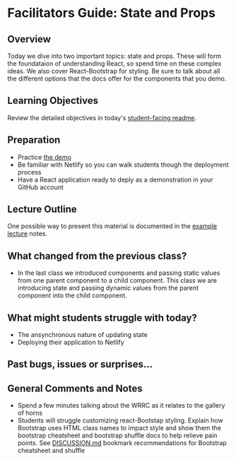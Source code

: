 # Facilitators Guide: State and Props

## Overview

Today we dive into two important topics: state and props. These will form the foundataion of understanding React, so spend time on these complex ideas. We also cover React-Bootstrap for styling. Be sure to talk about all the different options that the docs offer for the components that you demo.

## Learning Objectives

Review the detailed objectives in today's [student-facing readme](../README.md).

## Preparation

- Practice [the demo](../demo/)
- Be familiar with Netlify so you can walk students though the deployment process
- Have a React application ready to deply as a demonstration in your GitHub account

## Lecture Outline

One possible way to present this material is documented in the [example lecture](./LECTURE-EXAMPLE.md) notes.

## What changed from the previous class?

- In the last class we introduced components and passing static values from one parent component to a child component. This class we are introducing state and passing dynamic values from the parent component into the child component.

## What might students struggle with today?

- The ansynchronous nature of updating state
- Deploying their application to Netlify

## Past bugs, issues or surprises...

## General Comments and Notes

- Spend a few minutes talking about the WRRC as it relates to the gallery of horns
- Students will struggle customizing react-Bootstap styling.  Explain how Bootstrap uses HTML class names to impact style and show them the bootstrap cheatsheet and bootstrap shuffle docs to help relieve pain points.  See [DISCUSSION.md](../DISCUSSION.md) bookmark recommendations for Bootstrap cheatsheet and shuffle
 
